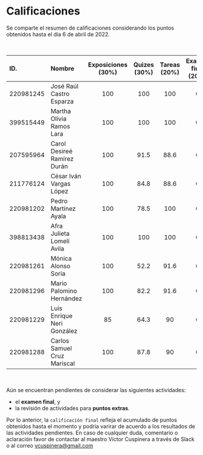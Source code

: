 # Calificaciones
Se comparte el resumen de calificaciones considerando los puntos obtenidos hasta el día 6 de abril de 2022.

<br>

|ID.|Nombre|Exposiciones<br>(30%)|Quizes<br>(30%)|Tareas<br>(20%)|Examen final<br>(20%)|Ptos. extras<br>(+)|__Calificación final__|
|:---|:---|:---:|:---:|:---:|:---:|:---:|:---:|
|220981245|José Raúl Castro Esparza|100|100|100|0|5|__85.0__|
|399515449|Martha Olivia Ramos Lara|100|100|100|0|0|__80.0__|
|207595964|Carol Desireé Ramírez Durán|100|91.5|88.6|0|0|__75.2__|
|211776124|César Iván Vargas López|100|84.8|88.6|0|0|__73.2__|
|220981202|Pedro Martínez Ayala|100|78.5|100|0|0|__73.6__|
|398813438|Afra Julieta Lomelí Avila|100|100|100|0|0|__80.0__|
|220981261|Mónica Alonso Soria|100|52.2|91.6|0|0|__64.0__|
|220981296|Mario Palomino Hernández|100|82.2|91.6|0|0|__73.0__|
|220981229|Luis Enrique Neri González|85|64.3|90|0|0|__62.8__|
|220981288|Carlos Samuel Cruz Mariscal|100|87.8|90|0|0|__74.3__|

<br>

Aún se encuentran pendientes de considerar las siguientes actividades:
 - el __examen final__, y
 - la revisión de actividades para __puntos extras__.
 
Por lo anterior, la `calificación final` refleja el acumulado de puntos obtenidos hasta el momento y podría varirar de acuerdo a los resultados de las actividades pendientes. En caso de cualquier duda, comentario o aclaración favor de contactar al maestro Víctor Cuspinera a través de Slack o al correo vcuspinera@gmail.com
